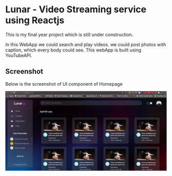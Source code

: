 # Lunar - Video Streaming service using Reactjs

This is my final year project which is still under construction.

In this WebApp we could search and play videos. 
we could post photos with caption, which every body could see.
This webApp is built using YouTubeAPI.

## Screenshot

Below is the screenshot of UI component of Homepage

![](./images/home.png)
